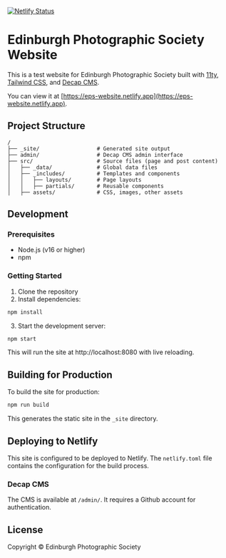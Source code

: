 [![Netlify Status](https://api.netlify.com/api/v1/badges/1bee523f-f5bd-4bb4-9bc7-e69011e5f75b/deploy-status)](https://app.netlify.com/sites/eps-website/deploys)

# Edinburgh Photographic Society Website

This is a test website for Edinburgh Photographic Society built with [11ty](https://www.11ty.dev/), [Tailwind CSS](https://tailwindcss.com/), and [Decap CMS](https://decapcms.org/).

You can view it at [https://eps-website.netlify.app](https://eps-website.netlify.app).

## Project Structure

```
/
├── _site/                  # Generated site output
├── admin/                  # Decap CMS admin interface
├── src/                    # Source files (page and post content)
│   ├── _data/              # Global data files
│   ├── _includes/          # Templates and components
│   │   ├── layouts/        # Page layouts
│   │   ├── partials/       # Reusable components
│   ├── assets/             # CSS, images, other assets
```

## Development

### Prerequisites

- Node.js (v16 or higher)
- npm

### Getting Started

1. Clone the repository
2. Install dependencies:

```bash
npm install
```

3. Start the development server:

```bash
npm start
```

This will run the site at http://localhost:8080 with live reloading.

## Building for Production

To build the site for production:

```bash
npm run build
```

This generates the static site in the `_site` directory.

## Deploying to Netlify

This site is configured to be deployed to Netlify. The `netlify.toml` file contains the configuration for the build process.

### Decap CMS

The CMS is available at `/admin/`. It requires a Github account for authentication.

## License

Copyright © Edinburgh Photographic Society
